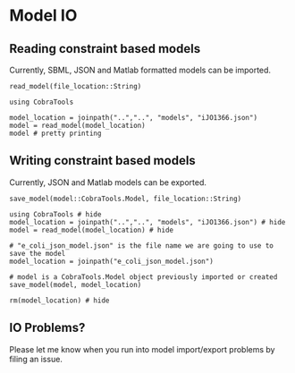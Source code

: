 # Model IO

## Reading constraint based models
Currently, SBML, JSON and Matlab formatted models can be imported.

```@docs
read_model(file_location::String)
```

```@example
using CobraTools

model_location = joinpath("..","..", "models", "iJO1366.json") 
model = read_model(model_location)
model # pretty printing
```

## Writing constraint based models
Currently, JSON and Matlab models can be exported.

```@docs
save_model(model::CobraTools.Model, file_location::String)
```

```@example
using CobraTools # hide
model_location = joinpath("..","..", "models", "iJO1366.json") # hide
model = read_model(model_location) # hide

# "e_coli_json_model.json" is the file name we are going to use to save the model
model_location = joinpath("e_coli_json_model.json")

# model is a CobraTools.Model object previously imported or created
save_model(model, model_location)

rm(model_location) # hide
```

## IO Problems?
Please let me know when you run into model import/export problems by filing an issue.